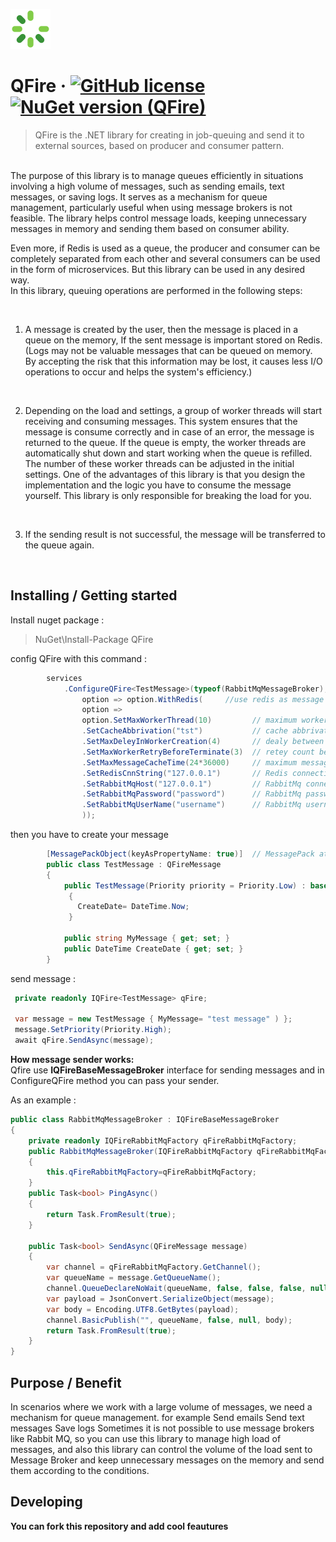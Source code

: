 ![Logo of the project](./icon.png)

# QFire &middot; [![GitHub license](https://img.shields.io/badge/license-MIT-blue.svg?style=flat-square)](https://github.com/acczad/qfire/blob/main/LICENSE.txt) [![NuGet version (QFire)](https://img.shields.io/nuget/v/QFire.svg?style=flat-square)]([https://www.nuget.org/packages/QFire])
> QFire is the .NET library for creating in job-queuing and send it to external sources, based on producer and consumer pattern.
<br />
The purpose of this library is to manage queues efficiently in situations involving a high volume of messages, such as sending emails, text messages, or saving logs. It serves as a mechanism for queue management, particularly useful when using message brokers is not feasible. The library helps control message loads, keeping unnecessary messages in memory and sending them based on consumer ability.

Even more, if Redis is used as a queue, the producer and consumer can be completely separated from each other and several consumers can be used in the form of microservices. But this library can be used in any desired way.
<br />
In this library, queuing operations are performed in the following steps:

<br />

1) A message is created by the user, then the message is placed in a queue on the memory, If the sent message is important stored on Redis. 
(Logs may not be valuable messages that can be queued on memory. By accepting the risk that this information may be lost, it causes less I/O operations to occur and helps the system's efficiency.)
<br />

2) Depending on the load and settings, a group of worker threads will start receiving and consuming messages. This system ensures that the message is consume correctly and in case of an error, the message is returned to the queue. If the queue is empty, the worker threads are automatically shut down and start working when the queue is refilled. The number of these worker threads can be adjusted in the initial settings.
One of the advantages of this library is that you design the implementation and the logic you have to consume the message yourself. This library is only responsible for breaking the load for you.

<br />

3) If the sending result is not successful, the message will be transferred to the queue again.
<br />

## Installing / Getting started
Install nuget package :
> NuGet\Install-Package QFire <br />

config QFire with this command :

```c#
        services
            .ConfigureQFire<TestMessage>(typeof(RabbitMqMessageBroker), // your implementation of message sender 
                option => option.WithRedis(     //use redis as message backup database
                option =>
                option.SetMaxWorkerThread(10)         // maximum worker threads work on message stack
                .SetCacheAbbrivation("tst")           // cache abbrivation by multiple projects
                .SetMaxDeleyInWorkerCreation(4)       // dealy between worker threads creations
                .SetMaxWorkerRetryBeforeTerminate(3)  // retey count before worker thread termination
                .SetMaxMessageCacheTime(24*36000)     // maximum message backup time in secound
                .SetRedisCnnString("127.0.0.1")       // Redis connection string
                .SetRabbitMqHost("127.0.0.1")         // RabbitMq connection string
                .SetRabbitMqPassword("password")      // RabbitMq password
                .SetRabbitMqUserName("username")      // RabbitMq username
                ));
```

then you have to create your message 
```c#
        [MessagePackObject(keyAsPropertyName: true)]  // MessagePack attribute for serialization in redis
        public class TestMessage : QFireMessage        
        {
            public TestMessage(Priority priority = Priority.Low) : base(priority) // High Priority messsage will be backed up in Redis
             {
               CreateDate= DateTime.Now;
             }

            public string MyMessage { get; set; }
            public DateTime CreateDate { get; set; }
        }
```
send message :

```c#
 private readonly IQFire<TestMessage> qFire;

 var message = new TestMessage { MyMessage= "test message" ) };
 message.SetPriority(Priority.High);
 await qFire.SendAsync(message);

```
**How message sender works:** <br />
Qfire use **IQFireBaseMessageBroker** interface for sending messages
and in ConfigureQFire method you can pass your sender.<br />

As an example : <br />
```c#
public class RabbitMqMessageBroker : IQFireBaseMessageBroker
{
    private readonly IQFireRabbitMqFactory qFireRabbitMqFactory;
    public RabbitMqMessageBroker(IQFireRabbitMqFactory qFireRabbitMqFactory)
    {
        this.qFireRabbitMqFactory=qFireRabbitMqFactory;
    }
    public Task<bool> PingAsync()
    {
        return Task.FromResult(true);
    }

    public Task<bool> SendAsync(QFireMessage message)
    {
        var channel = qFireRabbitMqFactory.GetChannel();
        var queueName = message.GetQueueName();
        channel.QueueDeclareNoWait(queueName, false, false, false, null);
        var payload = JsonConvert.SerializeObject(message);
        var body = Encoding.UTF8.GetBytes(payload);
        channel.BasicPublish("", queueName, false, null, body);
        return Task.FromResult(true);
    }
}
```
## Purpose / Benefit
In scenarios where we work with a large volume of messages, we need a mechanism for queue management. for example
Send emails
Send text messages
Save logs
Sometimes it is not possible to use message brokers like Rabbit MQ, so you can use this library to manage high load of messages,
and also this library can control the volume of the load sent to Message Broker and keep unnecessary messages on the memory and send them according to the conditions.
## Developing
**You can fork this repository and add cool feautures**
